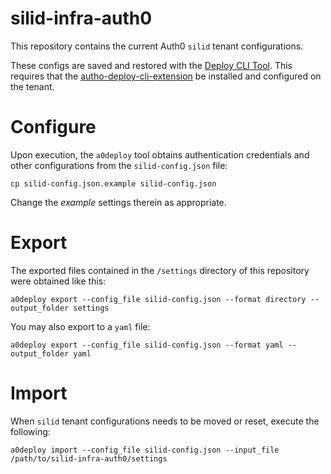 silid-infra-auth0
=================

This repository contains the current Auth0 `silid` tenant configurations.

These configs are saved and restored with the [Deploy CLI Tool](https://auth0.com/docs/deploy/deploy-cli-tool/install-and-configure-the-deploy-cli-tool). This requires that the [autho-deploy-cli-extension](https://auth0.com/docs/deploy/deploy-cli-tool/create-and-configure-the-deploy-cli-application) be installed and configured on the tenant.

# Configure

Upon execution, the `a0deploy` tool obtains authentication credentials and other configurations from the `silid-config.json` file:

```
cp silid-config.json.example silid-config.json
```

Change the _example_ settings therein as appropriate.

# Export

The exported files contained in the `/settings` directory of this repository were obtained like this:

```
a0deploy export --config_file silid-config.json --format directory --output_folder settings
```

You may also export to a `yaml` file:

```
a0deploy export --config_file silid-config.json --format yaml --output_folder yaml
```

# Import

When `silid` tenant configurations needs to be moved or reset, execute the following:

```
a0deploy import --config_file silid-config.json --input_file /path/to/silid-infra-auth0/settings
```

